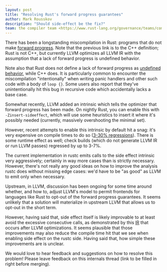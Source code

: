 ```yaml
---
layout: post
title: "Resolving Rust's forward progress guarantees"
author: Mark Rousskov
description: "Should side-effect be the fix?"
team: the compiler team <https://www.rust-lang.org/governance/teams/compiler>
---
```


There has been a longstanding miscompilation in Rust: programs that do not make
[forward progress]. Note that the previous link is to the C++ definition; Rust
is not C++, but currently LLVM optimizes all LLVM IR with the assumption that a
lack of forward progress is undefined behavior.

Note also that Rust does not define a lack of forward progress as [undefined
behavior], while C++ does. It is particularly common to encounter the
miscompilation "intentionally" when writing panic handlers and other such code
with a body of `loop {}`. Some users also report that they've unintentionally
hit this bug in recursive code which accidentally lacks a base case.

Somewhat recently, LLVM added an intrinsic which tells the optimizer that
forward progress has been made. On nightly Rust, you can enable this with
`-Zinsert-sideeffect`, which will use some heuristics to insert it where it's
possibly needed (currently, massively overshooting the minimal set).

However, recent attempts to enable this intrinsic by default hit a snag: it's
very expensive on compile times to do so ([3-30% regressions][compile-time
regressions]). There is some runtime effect as well; check builds (which do not
generate LLVM IR or run LLVM passes) regressed by up to 3-7%.

The current implementation in rustc emits calls to the side effect intrinsic
very aggressively; certainly in way more cases than is strictly necessary.
However, there's not really any good ideas on how to improve the analysis rustc
does without missing edge cases: we'd have to be "as good" as LLVM to emit only
when necessary.

Upstream, in LLVM, discussion has been ongoing for some time around whether, and
how to, adjust LLVM's model to permit frontends for languages like Rust to
opt-out of the forward progress guarantees. It seems unlikely that a solution
will materialize in upstream LLVM that allows us to opt-out in the short term.

However, having said that, side effect itself is likely improvable to at least
avoid the excessive consecutive calls, as demonstrated by this [IR][IR-test]
that occurs after LLVM optimizations. It seems plausible that those
improvements may also reduce the compile time hit that we see when enabling
side effect on the rustc side. Having said that, how simple these improvements
are is unclear.

We would love to hear feedback and suggestions on how to resolve this problem!
Please leave feedback on this internals thread (link to be filled in right
before merging).

[IR-test]: https://gist.github.com/nikic/7e521def71d106c345a255e464b18d3f
[compile-time regressions]: https://perf.rust-lang.org/compare.html?start=66b0c97070f422cb82baaaafc79ee94cab4396c5&end=548b5e75afd6bad696920dfdb69c9812ce0488f1
[forward progress]: https://en.cppreference.com/w/cpp/language/memory_model#Forward_progress
[undefined behavior]: https://rust-lang.github.io/unsafe-code-guidelines/glossary.html#undefined-behavior
